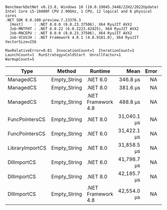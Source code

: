 ```

BenchmarkDotNet v0.13.8, Windows 10 (10.0.19045.3448/22H2/2022Update)
Intel Core i5-10400F CPU 2.90GHz, 1 CPU, 12 logical and 6 physical cores
.NET SDK 8.0.100-preview.7.23376.3
  [Host]     : .NET 8.0.0 (8.0.23.37506), X64 RyuJIT AVX2
  Job-MNTFHT : .NET 6.0.22 (6.0.2223.42425), X64 RyuJIT AVX2
  Job-RNCEPU : .NET 8.0.0 (8.0.23.37506), X64 RyuJIT AVX2
  Job-VCUVJH : .NET Framework 4.8.1 (4.8.9181.0), X64 RyuJIT VectorSize=256

MaxRelativeError=0.01  InvocationCount=1  IterationCount=1  
LaunchCount=1  RunStrategy=ColdStart  UnrollFactor=1  
WarmupCount=5  

```
| Type            | Method       | Runtime            | Mean        | Error | Median      | Min         | Max         | Allocated |
|---------------- |------------- |------------------- |------------:|------:|------------:|------------:|------------:|----------:|
| ManagedCS       | Empty_String | .NET 6.0           |    346.8 μs |    NA |    346.8 μs |    346.8 μs |    346.8 μs |     640 B |
| ManagedCS       | Empty_String | .NET 8.0           |    381.6 μs |    NA |    381.6 μs |    381.6 μs |    381.6 μs |     400 B |
| ManagedCS       | Empty_String | .NET Framework 4.8 |    488.8 μs |    NA |    488.8 μs |    488.8 μs |    488.8 μs |         - |
| FuncPointersCS  | Empty_String | .NET 8.0           | 31,040.1 μs |    NA | 31,040.1 μs | 31,040.1 μs | 31,040.1 μs |     448 B |
| FuncPointersCS  | Empty_String | .NET 6.0           | 31,422.1 μs |    NA | 31,422.1 μs | 31,422.1 μs | 31,422.1 μs |     688 B |
| LibraryImportCS | Empty_String | .NET 8.0           | 31,858.5 μs |    NA | 31,858.5 μs | 31,858.5 μs | 31,858.5 μs |     400 B |
| DllImportCS     | Empty_String | .NET 6.0           | 41,798.7 μs |    NA | 41,798.7 μs | 41,798.7 μs | 41,798.7 μs |     640 B |
| DllImportCS     | Empty_String | .NET 8.0           | 42,185.7 μs |    NA | 42,185.7 μs | 42,185.7 μs | 42,185.7 μs |     400 B |
| DllImportCS     | Empty_String | .NET Framework 4.8 | 42,554.0 μs |    NA | 42,554.0 μs | 42,554.0 μs | 42,554.0 μs |         - |
